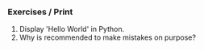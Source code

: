 ### Exercises / Print

1. Display 'Hello World' in Python.
2. Why is recommended to make mistakes on purpose?